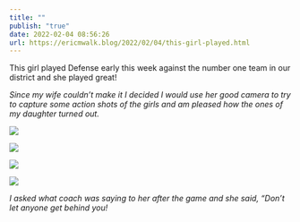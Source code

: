```yaml
---
title: ""
publish: "true"
date: 2022-02-04 08:56:26
url: https://ericmwalk.blog/2022/02/04/this-girl-played.html
---
```


This girl played Defense early this week against the number one team in our district and she played great!

*Since my wife couldn’t make it I decided I would use her good camera to try to capture some action shots of the girls and am pleased how the ones of my daughter turned out.*

![](https://ericmwalk.blog/uploads/2022/6866a403c3.jpg)

![](https://ericmwalk.blog/uploads/2022/e4440049eb.jpg)

![](https://ericmwalk.blog/uploads/2022/5d1e5fd96a.jpg)

![](https://ericmwalk.blog/uploads/2022/0db66ade78.jpg)

*I asked what coach was saying to her after the game and she said, “Don’t let anyone get behind you!*